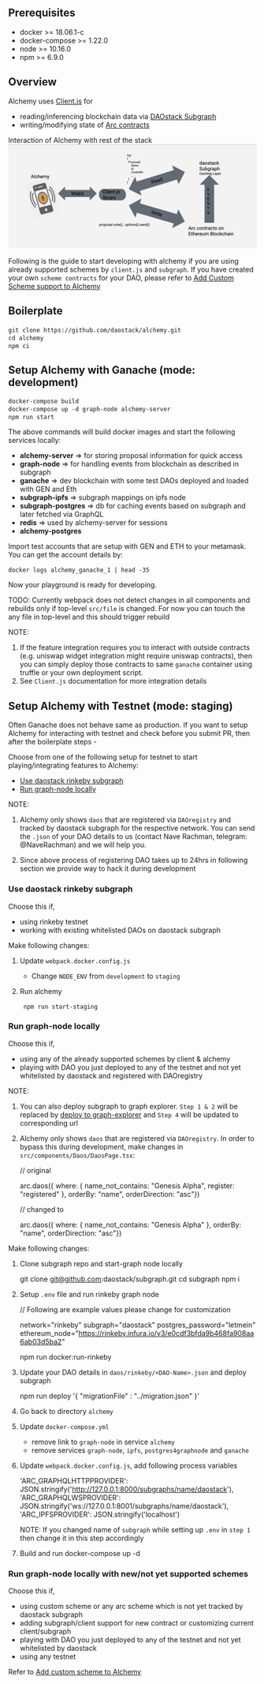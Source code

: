 ## Prerequisites

  - docker >= 18.06.1-c
  - docker-compose >= 1.22.0
  - node >= 10.16.0
  - npm >= 6.9.0
  
## Overview
  Alchemy uses [Client.js](../../stack/client/clientIntro) for 
  
  - reading/inferencing blockchain data via [DAOstack Subgraph](../../stack/subgraph/subgraphIntro)
  - writing/modifying state of [Arc contracts](../../stack/arcIntro/)

  Interaction of Alchemy with rest of the stack
  ![Interaction](../images/daostack-interaction.png)

  Following is the guide to start developing with alchemy if you are using already supported schemes by `client.js` and `subgraph`. If you have created your own `scheme contracts` for your DAO, please refer to [Add Custom Scheme support to Alchemy](../customSchemeSupportAlchemy)

## Boilerplate

    git clone https://github.com/daostack/alchemy.git
    cd alchemy
    npm ci

## Setup Alchemy with Ganache (mode: development)

    docker-compose build
    docker-compose up -d graph-node alchemy-server
    npm run start

  The above commands will build docker images and start the following services locally:

  - **alchemy-server** => for storing proposal information for quick access
  - **graph-node** => for handling events from blockchain as described in subgraph
  - **ganache** => dev blockchain with some test DAOs deployed and loaded with GEN and Eth
  - **subgraph-ipfs** => subgraph mappings on ipfs node
  - **subgraph-postgres** => db for caching events based on subgraph and later fetched via GraphQL
  - **redis** => used by alchemy-server for sessions
  - **alchemy-postgres**

  Import test accounts that are setup with GEN and ETH to your metamask. You can get the account details by:

    docker logs alchemy_ganache_1 | head -35


  Now your playground is ready for developing.

  TODO: Currently webpack does not detect changes in all components and rebuilds only if top-level `src/file` is changed. For now you can touch the any file in top-level and this should trigger rebuild

  NOTE:

  1. If the feature integration requires you to interact with outside contracts (e.g. uniswap widget integration might require uniswap contracts), then you can simply deploy those contracts to same `ganache` container using truffle or your own deployment script.
  2. See `Client.js` documentation for more integration details

## Setup Alchemy with Testnet (mode: staging)

  Often Ganache does not behave same as production. If you want to setup Alchemy for interacting with testnet and check before you submit PR,
  then after the boilerplate steps -
  

  Choose from one of the following setup for testnet to start playing/integrating features to Alchemy:
  
  - [Use daostack rinkeby subgraph](#use-daostack-rinkeby-subgraph)
  - [Run graph-node locally](#run-graph-node-locally)

  
  NOTE: 
  
  1. Alchemy only shows `daos` that are registered via `DAOregistry` and tracked by daostack subgraph for the respective network. You can send the `.json` of your DAO details to us (contact Nave Rachman, telegram: @NaveRachman) and we will help you.

  2. Since above process of registering DAO takes up to 24hrs in following section we provide way to hack it during development

### Use daostack rinkeby subgraph

  Choose this if,

  - using rinkeby testnet
  - working with existing whitelisted DAOs on daostack subgraph

  Make following changes:

  1. Update `webpack.docker.config.js`

     - Change `NODE_ENV` from `development` to `staging`

  2. Run alchemy
        
          npm run start-staging

### Run graph-node locally

  Choose this if,

  - using any of the already supported schemes by client & alchemy
  - playing with DAO you just deployed to any of the testnet and not yet whitelisted by daostack and registered with DAOregistry

  NOTE: 
   
   1. You can also deploy subgraph to graph explorer. `Step 1 & 2` will be replaced by [deploy to graph-explorer](https://github.com/daostack/subgraph#deploy-subgraph)
   and `Step 4` will be updated to corresponding url

   2. Alchemy only shows `daos` that are registered via `DAOregistry`. In order to bypass this during development, make changes in `src/components/Daos/DaosPage.tsx`:
      
        // original

        arc.daos({ where: { name_not_contains: "Genesis Alpha", register: "registered" }, orderBy: "name", orderDirection: "asc"})

        // changed to

        arc.daos({ where: { name_not_contains: "Genesis Alpha" }, orderBy: "name", orderDirection: "asc"})

  Make following changes:

  1. Clone subgraph repo and start-graph node locally

        git clone git@github.com:daostack/subgraph.git
        cd subgraph
        npm i

  2. Setup `.env` file and run rinkeby graph node

        // Following are example values please change for customization

        network="rinkeby"
        subgraph="daostack"
        postgres_password="letmein"
        ethereum_node="https://rinkeby.infura.io/v3/e0cdf3bfda9b468fa908aa6ab03d5ba2"

        npm run docker:run-rinkeby 

  2. Update your DAO details in `daos/rinkeby/<DAO-Name>.json` and deploy subgraph

        npm run deploy '{  "migrationFile" : "../migration.json" }'
        
  3. Go back to directory `alchemy`
        
  4. Update `docker-compose.yml`

        - remove link to `graph-node` in service `alchemy`
        - remove services `graph-node`, `ipfs`, `postgres4graphnode` and `ganache`

  5. Update `webpack.docker.config.js`, add following process variables

        'ARC_GRAPHQLHTTPPROVIDER': JSON.stringify('http://127.0.0.1:8000/subgraphs/name/daostack'),
        'ARC_GRAPHQLWSPROVIDER': JSON.stringify('ws://127.0.0.1:8001/subgraphs/name/daostack'),
        'ARC_IPFSPROVIDER': JSON.stringify('localhost')

      NOTE: If you changed name of `subgraph` while setting up `.env` in `step 1` then change it in this step accordingly
      
  6. Build and run
          docker-compose up -d

### Run graph-node locally with new/not yet supported schemes

  Choose this if,

  - using custom scheme or any arc scheme which is not yet tracked by daostack subgraph
  - adding subgraph/client support for new contract or customizing current client/subgraph
  - playing with DAO you just deployed to any of the testnet and not yet whitelisted by daostack
  - using any testnet
  
  Refer to [Add custom scheme to Alchemy](../setupCustomSchemeAlchemy)
